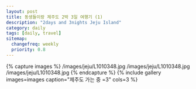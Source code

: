 ```yaml
---
layout: post
title: 동생들이랑 제주도 2박 3일 여행기 (1)
description: "2days and 3nights Jeju Island"
category: daily
tags: [daily, travel]
sitemap:
  changefreq: weekly
  priority: 0.8
---
```


{% capture images %}
	/images/jeju/L1010348.jpg
	/images/jeju/L1010348.jpg
	/images/jeju/L1010348.jpg
{% endcapture %}
{% include gallery images=images caption="제주도 가는 중 =3" cols=3 %}
